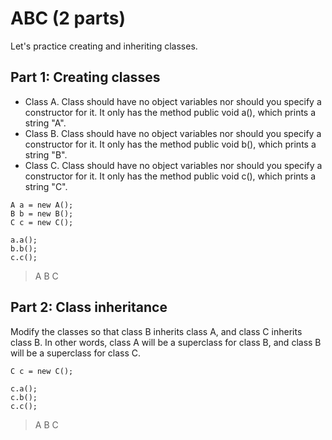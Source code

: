 # ABC (2 parts)

Let's practice creating and inheriting classes.

## Part 1: Creating classes


- Class A. Class should have no object variables nor should you specify a constructor for it. It only has the method 
public void a(), which prints a string "A".
- Class B. Class should have no object variables nor should you specify a constructor for it. It only has the method 
  public void b(), which prints a string "B".
- Class C. Class should have no object variables nor should you specify a constructor for it. It only has the method 
  public void c(), which prints a string "C".

```
A a = new A();
B b = new B();
C c = new C();

a.a();
b.b();
c.c();
```

> A
> B
> C

## Part 2: Class inheritance
Modify the classes so that class B inherits class A, and class C inherits class B. In other words, class A will be a superclass for class B, and class B will be a superclass for class C.

```
C c = new C();

c.a();
c.b();
c.c();
```

> A
> B
> C